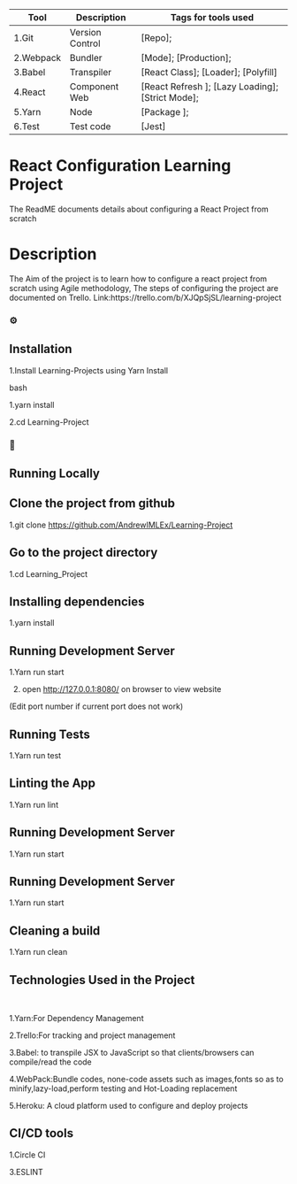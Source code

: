 <!--
The Readme file documents the project description and installation and set up instructions
-->
<!--
Align main heading to the center of the page
-->
| Tool                | Description                    | Tags for tools used                                                                                               |
| ------------------- | ------------------------------ | ---------------------------------------------------------------------------------------------------- |
| 1.Git                 | Version Control                | [Repo];                                                         |
| 2.Webpack             | Bundler                        | [Mode]; [Production];                        |
| 3.Babel               | Transpiler                     | [React Class]; [Loader]; [Polyfill]                                                     |
| 4.React               | Component Web                  | [React Refresh ]; [Lazy Loading]; [Strict Mode]; |
| 5.Yarn                 | Node                           | [Package ];                                                                  |
| 6.Test                | Test code                      | [Jest]                                                                     |


<div align="left">
<h1>React Configuration Learning Project</h1> The ReadME documents details about configuring a React Project from scratch 

<!-- Badges -->
<p>
<h1> Description</h1>
The Aim of the project is to learn how to configure a react project from scratch using Agile methodology,
The steps of configuring the project are documented on Trello. Link:https://trello.com/b/XJQpSjSL/learning-project

<!-- Installation -->
### :gear:<h2>Installation</h2>

1.Install Learning-Projects using Yarn Install

bash
  <p>1.yarn install</p>
  <p>2.cd Learning-Project</p>
  
<!-- Run Locally -->
### :running:<h2> Running Locally</h2>

<!-- Cloning the project from Github -->
<h2>Clone the project from github</h2>

  1.git clone https://github.com/AndrewIMLEx/Learning-Project

<!-- Going into the project Directory/Folder -->
<h2>Go to the project directory</h2>

  1.cd Learning_Project

<!-- Installing dependencies using Yarn -->
<h2>Installing dependencies</h2>

  1.yarn install

<!-- Running the Application Production Mode -->
<h2>Running Development Server</h2>

  1.Yarn run start

  2. open http://127.0.0.1:8080/ on browser to view website

  (Edit port number if current port does not work)

<!-- Running Tests on the Application -->
<h2>Running Tests</h2>

  1.Yarn run test

<!-- Linting the Application -->
<h2>Linting the App</h2>

  1.Yarn run lint

<!-- Running the Application Development Mode -->
<h2>Running Development Server</h2>

  1.Yarn run start

<!-- Running the Application Production Mode -->
<h2>Running Development Server</h2>

  1.Yarn run start

<h2>Cleaning a build</h2>

  1.Yarn run clean

<!-- Technologies Used -->
  
<h2>Technologies Used in the Project</h2>
<br>
  <p>1.Yarn:For Dependency Management</p>
  <p>2.Trello:For tracking and project management</p>
  <p>3.Babel: to transpile JSX to JavaScript so that clients/browsers can compile/read the code</p>
  <p>4.WebPack:Bundle codes, none-code assets such as images,fonts so as to minify,lazy-load,perform testing and Hot-Loading replacement</p>
  <p>5.Heroku: A cloud platform used to configure and deploy projects</p>
  <h2>CI/CD tools</h2>
  <p>1.Circle CI</p> 
  <p>3.ESLINT</p>
</p>
<div>


